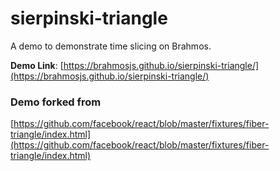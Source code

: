 # sierpinski-triangle

A demo to demonstrate time slicing on Brahmos.

**Demo Link**: [https://brahmosjs.github.io/sierpinski-triangle/](https://brahmosjs.github.io/sierpinski-triangle/)

### Demo forked from

[https://github.com/facebook/react/blob/master/fixtures/fiber-triangle/index.html](https://github.com/facebook/react/blob/master/fixtures/fiber-triangle/index.html)

